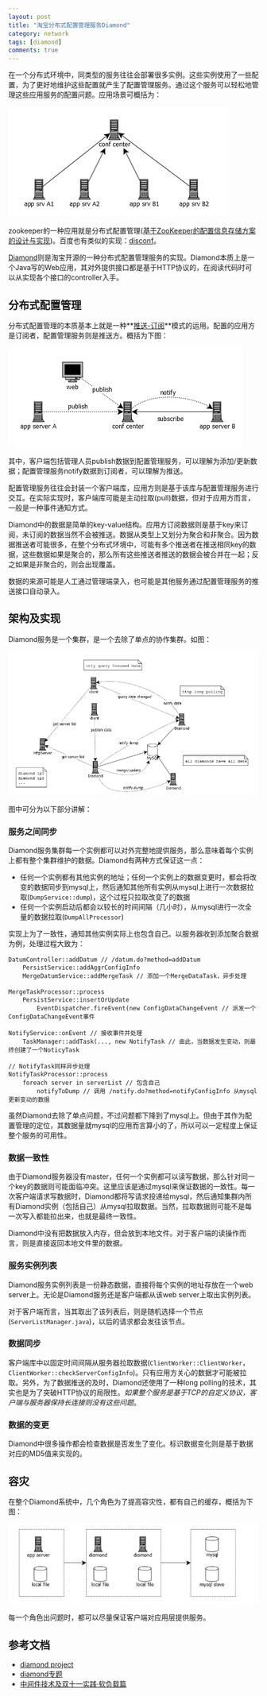 ```yaml
---
layout: post
title: "淘宝分布式配置管理服务Diamond"
category: network
tags: [diamond]
comments: true
---
```


在一个分布式环境中，同类型的服务往往会部署很多实例。这些实例使用了一些配置，为了更好地维护这些配置就产生了配置管理服务。通过这个服务可以轻松地管理这些应用服务的配置问题。应用场景可概括为：

![](/assets/res/diamond/disconf.PNG)

zookeeper的一种应用就是分布式配置管理([基于ZooKeeper的配置信息存储方案的设计与实现](http://wenku.baidu.com/view/ee86ca90daef5ef7ba0d3c7d.html))。百度也有类似的实现：[disconf](https://github.com/knightliao/disconf)。

[Diamond](http://code.taobao.org/p/diamond/src/)则是淘宝开源的一种分布式配置管理服务的实现。Diamond本质上是一个Java写的Web应用，其对外提供接口都是基于HTTP协议的，在阅读代码时可以从实现各个接口的controller入手。

## 分布式配置管理

分布式配置管理的本质基本上就是一种**[推送-订阅](http://en.wikipedia.org/wiki/Publish%E2%80%93subscribe_pattern)**模式的运用。配置的应用方是订阅者，配置管理服务则是推送方。概括为下图：

![](/assets/res/diamond/pubsub.PNG)

其中，客户端包括管理人员publish数据到配置管理服务，可以理解为添加/更新数据；配置管理服务notify数据到订阅者，可以理解为推送。
<!-- more -->
配置管理服务往往会封装一个客户端库，应用方则是基于该库与配置管理服务进行交互。在实际实现时，客户端库可能是主动拉取(pull)数据，但对于应用方而言，一般是一种事件通知方式。

Diamond中的数据是简单的key-value结构。应用方订阅数据则是基于key来订阅，未订阅的数据当然不会被推送。数据从类型上又划分为聚合和非聚合。因为数据推送者可能很多，在整个分布式环境中，可能有多个推送者在推送相同key的数据，这些数据如果是聚合的，那么所有这些推送者推送的数据会被合并在一起；反之如果是非聚合的，则会出现覆盖。

数据的来源可能是人工通过管理端录入，也可能是其他服务通过配置管理服务的推送接口自动录入。

## 架构及实现

Diamond服务是一个集群，是一个去除了单点的协作集群。如图：

![](/assets/res/diamond/arch.PNG)

图中可分为以下部分讲解：

### 服务之间同步

Diamond服务集群每一个实例都可以对外完整地提供服务，那么意味着每个实例上都有整个集群维护的数据。Diamond有两种方式保证这一点：

* 任何一个实例都有其他实例的地址；任何一个实例上的数据变更时，都会将改变的数据同步到mysql上，然后通知其他所有实例从mysql上进行一次数据拉取(`DumpService::dump`)，这个过程只拉取改变了的数据
* 任何一个实例启动后都会以较长的时间间隔（几小时），从mysql进行一次全量的数据拉取(`DumpAllProcessor`)

实现上为了一致性，通知其他实例实际上也包含自己。以服务器收到添加聚合数据为例，处理过程大致为：

    DatumController::addDatum // /datum.do?method=addDatum
        PersistService::addAggrConfigInfo 
        MergeDatumService::addMergeTask // 添加一个MergeDataTask，异步处理

    MergeTaskProcessor::process
        PersistService::insertOrUpdate
            EventDispatcher.fireEvent(new ConfigDataChangeEvent // 派发一个ConfigDataChangeEvent事件

    NotifyService::onEvent // 接收事件并处理
        TaskManager::addTask(..., new NotifyTask // 由此，当数据发生变动，则最终创建了一个NoticyTask

    // NotifyTask同样异步处理
    NotifyTaskProcessor::process
        foreach server in serverList // 包含自己
            notifyToDump // 调用 /notify.do?method=notifyConfigInfo 从mysql更新变动的数据


虽然Diamond去除了单点问题，不过问题都下降到了mysql上。但由于其作为配置管理的定位，其数据量就mysql的应用而言算小的了，所以可以一定程度上保证整个服务的可用性。

### 数据一致性

由于Diamond服务器没有master，任何一个实例都可以读写数据，那么针对同一个key的数据则可能面临冲突。这里应该是通过mysql来保证数据的一致性。每一次客户端请求写数据时，Diamond都将写请求投递给mysql，然后通知集群内所有Diamond实例（包括自己）从mysql拉取数据。当然，拉取数据则可能不是每一次写入都能拉出来，也就是最终一致性。

Diamond中没有把数据放入内存，但会放到本地文件。对于客户端的读操作而言，则是直接返回本地文件里的数据。

### 服务实例列表

Diamond服务实例列表是一份静态数据，直接将每个实例的地址存放在一个web server上。无论是Diamond服务还是客户端都从该web server上取出实例列表。

对于客户端而言，当其取出了该列表后，则是随机选择一个节点(`ServerListManager.java`)，以后的请求都会发往该节点。

### 数据同步

客户端库中以固定时间间隔从服务器拉取数据(`ClientWorker::ClientWorker`，`ClientWorker::checkServerConfigInfo`)。只有应用方关心的数据才可能被拉取。另外，为了数据推送的及时，Diamond还使用了一种long polling的技术，其实也是为了突破HTTP协议的局限性。*如果整个服务是基于TCP的自定义协议，客户端与服务器保持长连接则没有这些问题*。

### 数据的变更

Diamond中很多操作都会检查数据是否发生了变化。标识数据变化则是基于数据对应的MD5值来实现的。

## 容灾

在整个Diamond系统中，几个角色为了提高容灾性，都有自己的缓存，概括为下图：

![](/assets/res/diamond/failover.PNG)

每一个角色出问题时，都可以尽量保证客户端对应用层提供服务。

## 参考文档

* [diamond project](http://code.taobao.org/p/diamond/src)
* [diamond专题](http://jm-blog.aliapp.com/?p=1588)
* [中间件技术及双十一实践·软负载篇](http://jm-blog.aliapp.com/?p=3450)


